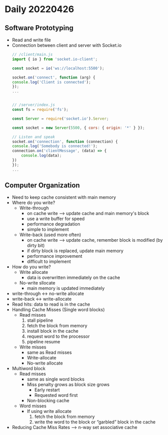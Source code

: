 Daily 20220426
===

## Software Prototyping
- Read and write file
- Connection between client and server with Socket.io
    ```js
    // /client/main.js
    import { io } from 'socket.io-client';

    const socket = io('ws://localhost:5500');

    socket.on('connect', function (arg) {
    console.log('Client is connected');
    });
    ...


    // /server/index.js
    const fs = require('fs');

    const Server = require('socket.io').Server;

    const socket = new Server(5500, { cors: { origin: '*' } });

    // Listen and speak
    socket.on('connection', function (connection) {
    console.log('Somebody is connected!');
    connection.on('clientMessage', (data) => {
        console.log(data);
    })
    });
    ...
    ```

## Computer Organization
- Need to keep cache consistent with main memory
- Where do you write?
  - Write-through
    - on cache write --> update cache and main memory's block
    - use a write buffer for speed 
    - performance degradation
    - simple to implement
  - Write-back (used more often)
    - on cache write --> update cache, remember block is modified (by dirty bit)
    - if dirty block is replaced, update main memory
    - performance improvement
    - difficult to implement
- How do you write?
  - Write allocate
    - data is overwritten immediately on the cache
  - No-write sllocate
    - main memory is updated immediately
- write-through <-> no-write allocate
- write-back <-> write-allocate
- Read hits: data to read is in the cache
- Handling Cache Misses (Single word blocks)
  - Read misses
    1. stall pipeline
    2. fetch the block from memory
    3. install block in the cache
    4. request word to the processor
    5. pipeline resume
  - Write misses
    - same as Read misses
    - Write-allocate
    - No-write allocate 
- Multiword block
  - Read misses
    - same as single word blocks
    - Miss penalty grows as block size grows
      - Early restart
      - Requested word first
    - Non-blocking cache
  - Word misses
    - If using write allocate
      1. fetch the block from memory
      2. write the word to the block or “garbled” block in the cache
- Reducing Cache Miss Rates --> n-way set associative cache
